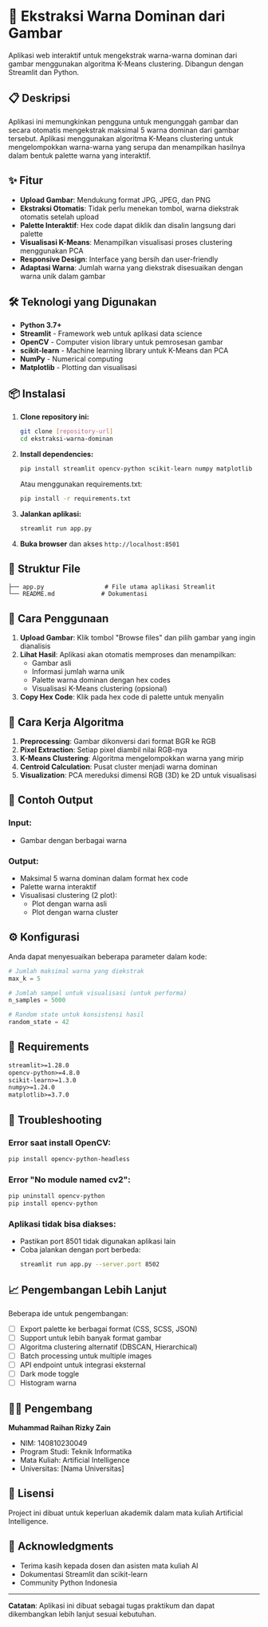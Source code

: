 # 🎨 Ekstraksi Warna Dominan dari Gambar

Aplikasi web interaktif untuk mengekstrak warna-warna dominan dari gambar menggunakan algoritma K-Means clustering. Dibangun dengan Streamlit dan Python.

## 📋 Deskripsi

Aplikasi ini memungkinkan pengguna untuk mengunggah gambar dan secara otomatis mengekstrak maksimal 5 warna dominan dari gambar tersebut. Aplikasi menggunakan algoritma K-Means clustering untuk mengelompokkan warna-warna yang serupa dan menampilkan hasilnya dalam bentuk palette warna yang interaktif.

## ✨ Fitur

- **Upload Gambar**: Mendukung format JPG, JPEG, dan PNG
- **Ekstraksi Otomatis**: Tidak perlu menekan tombol, warna diekstrak otomatis setelah upload
- **Palette Interaktif**: Hex code dapat diklik dan disalin langsung dari palette
- **Visualisasi K-Means**: Menampilkan visualisasi proses clustering menggunakan PCA
- **Responsive Design**: Interface yang bersih dan user-friendly
- **Adaptasi Warna**: Jumlah warna yang diekstrak disesuaikan dengan warna unik dalam gambar

## 🛠️ Teknologi yang Digunakan

- **Python 3.7+**
- **Streamlit** - Framework web untuk aplikasi data science
- **OpenCV** - Computer vision library untuk pemrosesan gambar
- **scikit-learn** - Machine learning library untuk K-Means dan PCA
- **NumPy** - Numerical computing
- **Matplotlib** - Plotting dan visualisasi

## 📦 Instalasi

1. **Clone repository ini:**
   ```bash
   git clone [repository-url]
   cd ekstraksi-warna-dominan
   ```

2. **Install dependencies:**
   ```bash
   pip install streamlit opencv-python scikit-learn numpy matplotlib
   ```

   Atau menggunakan requirements.txt:
   ```bash
   pip install -r requirements.txt
   ```

3. **Jalankan aplikasi:**
   ```bash
   streamlit run app.py
   ```

4. **Buka browser** dan akses `http://localhost:8501`

## 📁 Struktur File

```
├── app.py                 # File utama aplikasi Streamlit
└── README.md             # Dokumentasi
```

## 🚀 Cara Penggunaan

1. **Upload Gambar**: Klik tombol "Browse files" dan pilih gambar yang ingin dianalisis
2. **Lihat Hasil**: Aplikasi akan otomatis memproses dan menampilkan:
   - Gambar asli
   - Informasi jumlah warna unik
   - Palette warna dominan dengan hex codes
   - Visualisasi K-Means clustering (opsional)
3. **Copy Hex Code**: Klik pada hex code di palette untuk menyalin

## 🔬 Cara Kerja Algoritma

1. **Preprocessing**: Gambar dikonversi dari format BGR ke RGB
2. **Pixel Extraction**: Setiap pixel diambil nilai RGB-nya
3. **K-Means Clustering**: Algoritma mengelompokkan warna yang mirip
4. **Centroid Calculation**: Pusat cluster menjadi warna dominan
5. **Visualization**: PCA mereduksi dimensi RGB (3D) ke 2D untuk visualisasi

## 🎯 Contoh Output

### Input:
- Gambar dengan berbagai warna

### Output:
- Maksimal 5 warna dominan dalam format hex code
- Palette warna interaktif
- Visualisasi clustering (2 plot):
  - Plot dengan warna asli
  - Plot dengan warna cluster

## ⚙️ Konfigurasi

Anda dapat menyesuaikan beberapa parameter dalam kode:

```python
# Jumlah maksimal warna yang diekstrak
max_k = 5

# Jumlah sampel untuk visualisasi (untuk performa)
n_samples = 5000

# Random state untuk konsistensi hasil
random_state = 42
```

## 🔧 Requirements

```txt
streamlit>=1.28.0
opencv-python>=4.8.0
scikit-learn>=1.3.0
numpy>=1.24.0
matplotlib>=3.7.0
```

## 🐛 Troubleshooting

### Error saat install OpenCV:
```bash
pip install opencv-python-headless
```

### Error "No module named cv2":
```bash
pip uninstall opencv-python
pip install opencv-python
```

### Aplikasi tidak bisa diakses:
- Pastikan port 8501 tidak digunakan aplikasi lain
- Coba jalankan dengan port berbeda:
  ```bash
  streamlit run app.py --server.port 8502
  ```

## 📈 Pengembangan Lebih Lanjut

Beberapa ide untuk pengembangan:

- [ ] Export palette ke berbagai format (CSS, SCSS, JSON)
- [ ] Support untuk lebih banyak format gambar
- [ ] Algoritma clustering alternatif (DBSCAN, Hierarchical)
- [ ] Batch processing untuk multiple images
- [ ] API endpoint untuk integrasi eksternal
- [ ] Dark mode toggle
- [ ] Histogram warna

## 👨‍💻 Pengembang

**Muhammad Raihan Rizky Zain**
- NIM: 140810230049
- Program Studi: Teknik Informatika
- Mata Kuliah: Artificial Intelligence
- Universitas: [Nama Universitas]

## 📄 Lisensi

Project ini dibuat untuk keperluan akademik dalam mata kuliah Artificial Intelligence.

## 🙏 Acknowledgments

- Terima kasih kepada dosen dan asisten mata kuliah AI
- Dokumentasi Streamlit dan scikit-learn
- Community Python Indonesia

---

**Catatan**: Aplikasi ini dibuat sebagai tugas praktikum dan dapat dikembangkan lebih lanjut sesuai kebutuhan.